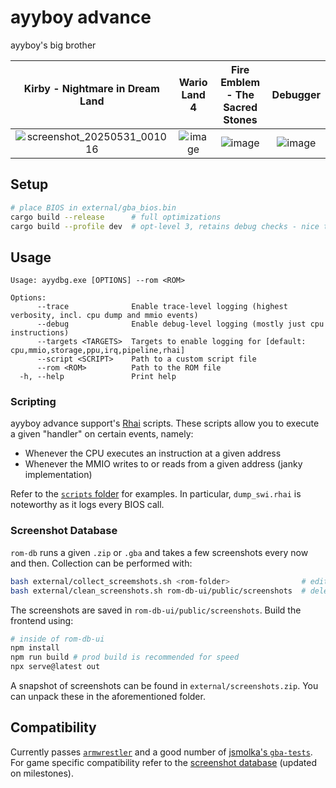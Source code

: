 # ayyboy advance
ayyboy's big brother

|                                        Kirby - Nightmare in Dream Land                                         |                                       Wario Land 4                                        |                              Fire Emblem - The Sacred Stones                              |                                         Debugger                                          |
| :------------------------------------------------------------------------------------------------------------: | :---------------------------------------------------------------------------------------: | :---------------------------------------------------------------------------------------: | :---------------------------------------------------------------------------------------: |
| ![screenshot_20250531_001016](https://github.com/user-attachments/assets/570c7d4b-a593-4633-b7eb-474f98fd7ed8) | ![image](https://github.com/user-attachments/assets/fe3492f8-4f5e-4cb6-b795-cf8e3770a6e1) | ![image](https://github.com/user-attachments/assets/bf519a58-f5d7-4f00-8439-6909de2d83e4) | ![image](https://github.com/user-attachments/assets/ba13412a-61ee-486c-9bbc-96bc61e4cf44) |




## Setup
```bash
# place BIOS in external/gba_bios.bin
cargo build --release      # full optimizations
cargo build --profile dev  # opt-level 3, retains debug checks - nice to debug overflows, etc.
```

## Usage
```
Usage: ayydbg.exe [OPTIONS] --rom <ROM>

Options:
      --trace              Enable trace-level logging (highest verbosity, incl. cpu dump and mmio events)
      --debug              Enable debug-level logging (mostly just cpu instructions)
      --targets <TARGETS>  Targets to enable logging for [default: cpu,mmio,storage,ppu,irq,pipeline,rhai]
      --script <SCRIPT>    Path to a custom script file
      --rom <ROM>          Path to the ROM file
  -h, --help               Print help
```

### Scripting
ayyboy advance support's [Rhai](https://rhai.rs/) scripts. These scripts allow you to execute a given "handler" on certain events, namely:
* Whenever the CPU executes an instruction at a given address
* Whenever the MMIO writes to or reads from a given address (janky implementation)

Refer to the [`scripts` folder](https://github.com/ioncodes/ayyboy-advance/tree/master/scripts) for examples. In particular, `dump_swi.rhai` is noteworthy as it logs every BIOS call.

### Screenshot Database
`rom-db` runs a given `.zip` or `.gba` and takes a few screenshots every now and then. Collection can be performed with:

```bash
bash external/collect_screemshots.sh <rom-folder>                # edit script to change max process number
bash external/clean_screenshots.sh rom-db-ui/public/screenshots  # delete duplicates, white and black images
```

The screenshots are saved in `rom-db-ui/public/screenshots`. Build the frontend using:
```bash
# inside of rom-db-ui
npm install
npm run build # prod build is recommended for speed
npx serve@latest out
```

A snapshot of screenshots can be found in `external/screenshots.zip`. You can unpack these in the aforementioned folder.

## Compatibility
Currently passes [`armwrestler`](https://github.com/destoer/armwrestler-gba-fixed/tree/master) and a good number of [jsmolka's `gba-tests`](https://github.com/jsmolka/gba-tests). For game specific compatibility refer to the [screenshot database](https://ayyadvance.layle.dev/) (updated on milestones).
